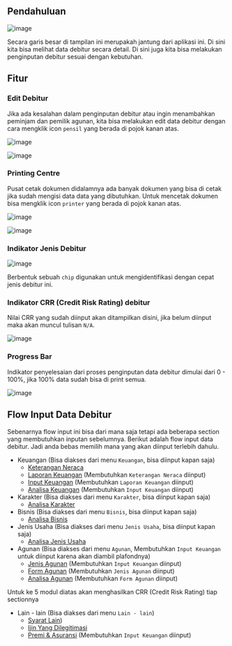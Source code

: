 ## Pendahuluan

![image](https://user-images.githubusercontent.com/45744788/202955145-a1366f3f-3438-441c-8f61-b914e08197d9.png)

Secara garis besar di tampilan ini merupakah jantung dari aplikasi ini. Di sini kita bisa melihat data debitur secara detail. Di sini juga kita bisa melakukan penginputan debitur sesuai dengan kebutuhan.

## Fitur

### Edit Debitur
Jika ada kesalahan dalam penginputan debitur atau ingin menambahkan peminjam dan pemilik agunan, kita bisa melakukan edit data debitur dengan cara mengklik icon `pensil` yang berada di pojok kanan atas.

![image](https://user-images.githubusercontent.com/45744788/202955795-0cf1bfef-ccf7-43bf-b575-4b7e44279ffe.png)

![image](https://user-images.githubusercontent.com/45744788/202961210-06ba8e4c-c00b-4aca-b33e-d181b2a5aaf5.png)

### Printing Centre
Pusat cetak dokumen didalamnya ada banyak dokumen yang bisa di cetak jika sudah mengisi data data yang dibutuhkan. Untuk mencetak dokumen bisa mengklik icon `printer` yang berada di pojok kanan atas.

![image](https://user-images.githubusercontent.com/45744788/202959070-8c2ed472-0dad-4246-bca1-7ad8c82240d9.png)

![image](https://user-images.githubusercontent.com/45744788/202959195-3b59b61b-926f-4e62-84ca-e9bab86a4393.png)

### Indikator Jenis Debitur

![image](https://user-images.githubusercontent.com/45744788/202961417-f5bbc15d-83a3-4a4b-9d50-f6fd1b37360b.png)

Berbentuk sebuah `chip` digunakan untuk mengidentifikasi dengan cepat jenis debitur ini.

### Indikator CRR (Credit Risk Rating) debitur
Nilai CRR yang sudah diinput akan ditampilkan disini, jika belum diinput maka akan muncul tulisan `N/A`.

![image](https://user-images.githubusercontent.com/45744788/202960672-c2ffeee9-c540-41b1-9c41-298a9fab11fb.png)

### Progress Bar
Indikator penyelesaian dari proses penginputan data debitur dimulai dari 0 - 100%, jika 100% data sudah bisa di print semua.

![image](https://user-images.githubusercontent.com/45744788/202961452-150ef2d8-b384-4390-9d1f-fa2464a92160.png)

## Flow Input Data Debitur

Sebenarnya flow input ini bisa dari mana saja tetapi ada beberapa section yang membutuhkan inputan sebelumnya. Berikut adalah flow input data debitur. Jadi anda bebas memilih mana yang akan diinput terlebih dahulu.


 - Keuangan (Bisa diakses dari menu `Keuangan`, bisa diinput kapan saja)
    - [Keterangan Neraca](neraca.md)
    - [Laporan Keuangan](rugi_laba.md) (Membutuhkan `Keterangan Neraca` diinput)
    - [Input Keuangan](keuangan.md) (Membutuhkan `Laporan Keuangan` diinput)
    - [Analisa Keuangan](analisa_keuangan.md) (Membutuhkan `Input Keuangan` diinput)
 - Karakter (Bisa diakses dari menu `Karakter`, bisa diinput kapan saja)
    - [Analisa Karakter](analisa_karakter.md) 
 - Bisnis (Bisa diakses dari menu `Bisnis`, bisa diinput kapan saja)
    - [Analisa Bisnis](analisa_bisnis.md)
 - Jenis Usaha  (Bisa diakses dari menu `Jenis Usaha`, bisa diinput kapan saja)
    - [Analisa Jenis Usaha](jenis_usaha.md)
 - Agunan (Bisa diakses dari menu `Agunan`, Membutuhkan `Input Keuangan` untuk diinput karena akan diambil plafondnya)
    - [Jenis Agunan](jenis_agunan.md) (Membutuhkan `Input Keuangan` diinput)
    - [Form Agunan](form_agunan.md) (Membutuhkan `Jenis Agunan` diinput)
    - [Analisa Agunan](analisa_agunan.md) (Membutuhkan `Form Agunan` diinput)

Untuk ke 5 modul diatas akan menghasilkan CRR (Credit Risk Rating) tiap sectionnya

 - Lain - lain (Bisa diakses dari menu `Lain - lain`)
    - [Syarat Lain](syaarat_lain.md)) 
    - [Ijin Yang Dilegitimasi](ijin.md)
    - [Premi & Asuransi](premi.md) (Membutuhkan `Input Keuangan` diinput)

<!-- ![as](https://user-images.githubusercontent.com/45744788/199656141-f25e42de-926f-4dcd-86c0-6270d2d412c9.png) -->


<!-- Selain 3 fitur diatas, di sini juga terdapat beberapa fitur untuk penginputan lainnya yang akan dijelaskan secara terpisah. -->